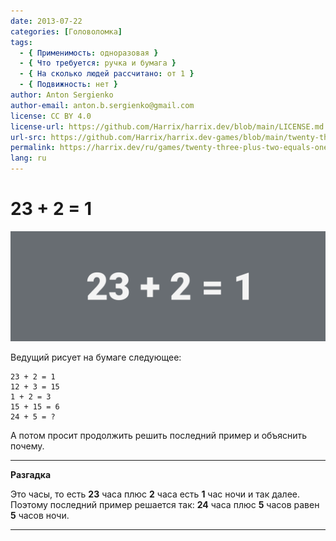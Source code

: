 ```yaml
---
date: 2013-07-22
categories: [Головоломка]
tags:
  - { Применимость: одноразовая }
  - { Что требуется: ручка и бумага }
  - { На сколько людей рассчитано: от 1 }
  - { Подвижность: нет }
author: Anton Sergienko
author-email: anton.b.sergienko@gmail.com
license: CC BY 4.0
license-url: https://github.com/Harrix/harrix.dev/blob/main/LICENSE.md
url-src: https://github.com/Harrix/harrix.dev-games/blob/main/twenty-three-plus-two-equals-one/twenty-three-plus-two-equals-one.md
permalink: https://harrix.dev/ru/games/twenty-three-plus-two-equals-one/
lang: ru
---
```


# 23 + 2 = 1

![Featured image](featured-image.svg)

Ведущий рисует на бумаге следующее:

```text
23 + 2 = 1
12 + 3 = 15
1 + 2 = 3
15 + 15 = 6
24 + 5 = ?
```

А потом просит продолжить решить последний пример и объяснить почему.

---

**Разгадка** <!-- !details -->

Это часы, то есть **23** часа плюс **2** часа есть **1** час ночи и так далее. Поэтому последний пример решается так: **24** часа плюс **5** часов равен **5** часов ночи.

---
